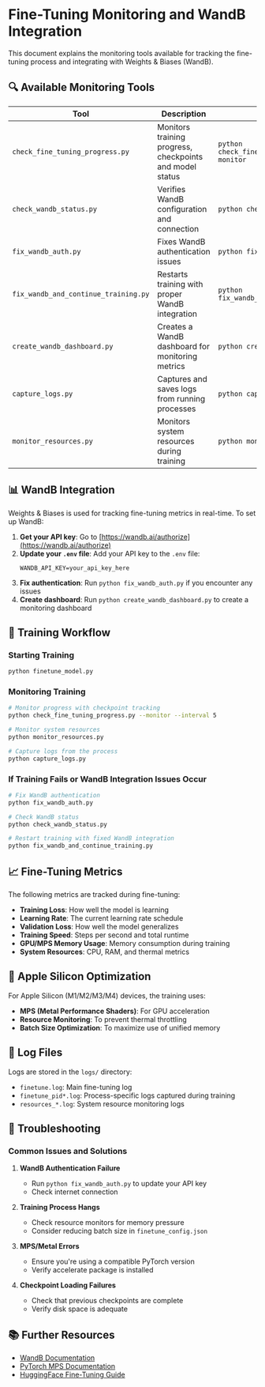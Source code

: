 # Fine-Tuning Monitoring and WandB Integration

This document explains the monitoring tools available for tracking the fine-tuning process and integrating with Weights & Biases (WandB).

## 🔍 Available Monitoring Tools

| Tool | Description | Usage |
|------|-------------|-------|
| `check_fine_tuning_progress.py` | Monitors training progress, checkpoints and model status | `python check_fine_tuning_progress.py --monitor` |
| `check_wandb_status.py` | Verifies WandB configuration and connection | `python check_wandb_status.py` |
| `fix_wandb_auth.py` | Fixes WandB authentication issues | `python fix_wandb_auth.py` |
| `fix_wandb_and_continue_training.py` | Restarts training with proper WandB integration | `python fix_wandb_and_continue_training.py` |
| `create_wandb_dashboard.py` | Creates a WandB dashboard for monitoring metrics | `python create_wandb_dashboard.py` |
| `capture_logs.py` | Captures and saves logs from running processes | `python capture_logs.py` |
| `monitor_resources.py` | Monitors system resources during training | `python monitor_resources.py` |

## 📊 WandB Integration

Weights & Biases is used for tracking fine-tuning metrics in real-time. To set up WandB:

1. **Get your API key**: Go to [https://wandb.ai/authorize](https://wandb.ai/authorize)
2. **Update your `.env` file**: Add your API key to the `.env` file:
   ```
   WANDB_API_KEY=your_api_key_here
   ```
3. **Fix authentication**: Run `python fix_wandb_auth.py` if you encounter any issues
4. **Create dashboard**: Run `python create_wandb_dashboard.py` to create a monitoring dashboard

## 🔄 Training Workflow

### Starting Training
```bash
python finetune_model.py
```

### Monitoring Training
```bash
# Monitor progress with checkpoint tracking
python check_fine_tuning_progress.py --monitor --interval 5

# Monitor system resources
python monitor_resources.py

# Capture logs from the process
python capture_logs.py
```

### If Training Fails or WandB Integration Issues Occur
```bash
# Fix WandB authentication
python fix_wandb_auth.py

# Check WandB status
python check_wandb_status.py

# Restart training with fixed WandB integration
python fix_wandb_and_continue_training.py
```

## 📈 Fine-Tuning Metrics

The following metrics are tracked during fine-tuning:

- **Training Loss**: How well the model is learning
- **Learning Rate**: The current learning rate schedule
- **Validation Loss**: How well the model generalizes
- **Training Speed**: Steps per second and total runtime
- **GPU/MPS Memory Usage**: Memory consumption during training
- **System Resources**: CPU, RAM, and thermal metrics

## 🧠 Apple Silicon Optimization

For Apple Silicon (M1/M2/M3/M4) devices, the training uses:

- **MPS (Metal Performance Shaders)**: For GPU acceleration
- **Resource Monitoring**: To prevent thermal throttling
- **Batch Size Optimization**: To maximize use of unified memory

## 📁 Log Files

Logs are stored in the `logs/` directory:
- `finetune.log`: Main fine-tuning log
- `finetune_pid*.log`: Process-specific logs captured during training
- `resources_*.log`: System resource monitoring logs

## 🔧 Troubleshooting

### Common Issues and Solutions

1. **WandB Authentication Failure**
   - Run `python fix_wandb_auth.py` to update your API key
   - Check internet connection

2. **Training Process Hangs**
   - Check resource monitors for memory pressure
   - Consider reducing batch size in `finetune_config.json`

3. **MPS/Metal Errors**
   - Ensure you're using a compatible PyTorch version
   - Verify accelerate package is installed

4. **Checkpoint Loading Failures**
   - Check that previous checkpoints are complete
   - Verify disk space is adequate

## 📚 Further Resources

- [WandB Documentation](https://docs.wandb.ai/)
- [PyTorch MPS Documentation](https://pytorch.org/docs/stable/notes/mps.html)
- [HuggingFace Fine-Tuning Guide](https://huggingface.co/docs/transformers/training)
